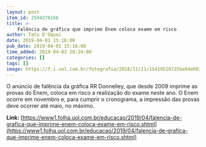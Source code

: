 ```yaml
---
layout: post
item_id: 2544376166
title: >-
    Falência de gráfica que imprime Enem coloca exame em risco
author: Tatu D'Oquei
date: 2019-04-01 15:16:00
pub_date: 2019-04-01 15:16:00
time_added: 2019-04-03 20:24:00
categories: []
tags: []
image: https://f.i.uol.com.br/fotografia/2018/11/11/15419510725be84e603fac5_1541951072_3x2_rt.jpg
---
```


O anúncio de falência da gráfica RR Donnelley, que desde 2009 imprime as provas do Enem, coloca em risco a realização do exame neste ano. O Enem ocorre em novembro e, para cumprir o cronograma, a impressão das provas deve ocorrer até maio, no máximo.

**Link:** [https://www1.folha.uol.com.br/educacao/2019/04/falencia-de-grafica-que-imprime-enem-coloca-exame-em-risco.shtml](https://www1.folha.uol.com.br/educacao/2019/04/falencia-de-grafica-que-imprime-enem-coloca-exame-em-risco.shtml)

